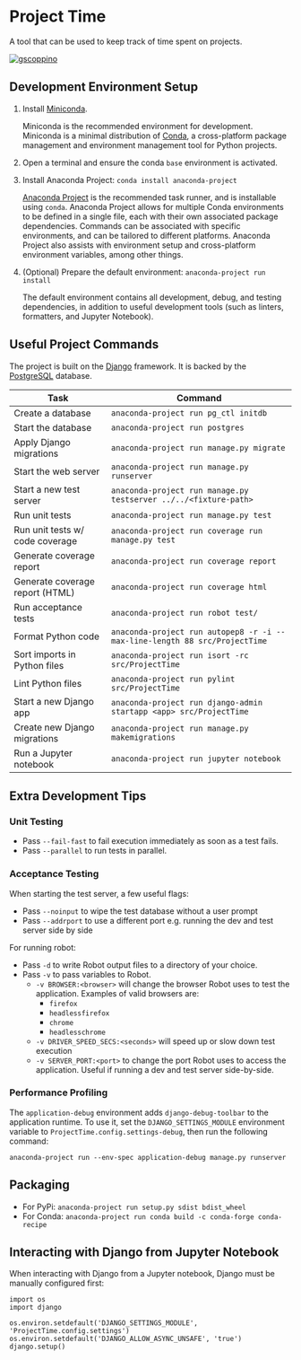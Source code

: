 # Project Time

A tool that can be used to keep track of time spent on projects.

[![gscoppino](https://circleci.com/gh/gscoppino/ProjectTime.svg?style=svg)](https://circleci.com/gh/gscoppino/ProjectTime/tree/master)

## Development Environment Setup

1. Install [Miniconda](https://docs.conda.io/miniconda.html).

   Miniconda is the recommended environment for development. Miniconda is a minimal distribution of [Conda](https://docs.conda.io), a cross-platform package management and environment management tool for Python projects.

2. Open a terminal and ensure the conda `base` environment is activated.

3. Install Anaconda Project: `conda install anaconda-project`

   [Anaconda Project](https://anaconda-project.readthedocs.io) is the recommended task runner, and is installable using `conda`. Anaconda Project allows for multiple Conda environments to be defined in a single file, each with their own associated package dependencies. Commands can be associated with specific environments, and can be tailored to different platforms. Anaconda Project also assists with environment setup and cross-platform environment variables, among other things.

4. (Optional) Prepare the default environment: `anaconda-project run install`

   The default environment contains all development, debug, and testing dependencies, in addition to useful development tools (such as linters, formatters, and Jupyter Notebook).

## Useful Project Commands

The project is built on the [Django](https://www.djangoproject.com) framework. It is backed by the [PostgreSQL](https://www.postgresql.org) database.

Task                            | Command
--------------------------------|-----------------------------------------------------------------
Create a database               | `anaconda-project run pg_ctl initdb`
Start the database              | `anaconda-project run postgres`
Apply Django migrations         | `anaconda-project run manage.py migrate`
Start the web server            | `anaconda-project run manage.py runserver`
Start a new test server         | `anaconda-project run manage.py testserver ../../<fixture-path>`
Run unit tests                  | `anaconda-project run manage.py test`
Run unit tests w/ code coverage | `anaconda-project run coverage run manage.py test`
Generate coverage report        | `anaconda-project run coverage report`
Generate coverage report (HTML) | `anaconda-project run coverage html`
Run acceptance tests            | `anaconda-project run robot test/`
Format Python code              | `anaconda-project run autopep8 -r -i --max-line-length 88 src/ProjectTime`
Sort imports in Python files    | `anaconda-project run isort -rc src/ProjectTime`
Lint Python files               | `anaconda-project run pylint src/ProjectTime`
Start a new Django app          | `anaconda-project run django-admin startapp <app> src/ProjectTime`
Create new Django migrations    | `anaconda-project run manage.py makemigrations`
Run a Jupyter notebook          | `anaconda-project run jupyter notebook`

## Extra Development Tips

### Unit Testing

* Pass `--fail-fast` to fail execution immediately as soon as a test fails.
* Pass `--parallel` to run tests in parallel.

### Acceptance Testing

When starting the test server, a few useful flags:
* Pass `--noinput` to wipe the test database without a user prompt
* Pass `--addrport` to use a different port e.g. running the dev and test server side by side

For running robot:

* Pass `-d` to write Robot output files to a directory of your choice.
* Pass `-v` to pass variables to Robot.
  * `-v BROWSER:<browser>` will change the browser Robot uses to test the application. Examples of valid browsers are:
      - `firefox`
      - `headlessfirefox`
      - `chrome`
      - `headlesschrome`
   * `-v DRIVER_SPEED_SECS:<seconds>` will speed up or slow down test execution
   * `-v SERVER_PORT:<port>` to change the port Robot uses to access the application. Useful if running a dev and test server side-by-side.

### Performance Profiling

The `application-debug` environment adds `django-debug-toolbar` to the application runtime. To use it, set the `DJANGO_SETTINGS_MODULE` environment variable to `ProjectTime.config.settings-debug`, then run the following command:

```
anaconda-project run --env-spec application-debug manage.py runserver
```

## Packaging

* For PyPi: `anaconda-project run setup.py sdist bdist_wheel`
* For Conda: `anaconda-project run conda build -c conda-forge conda-recipe`

## Interacting with Django from Jupyter Notebook

When interacting with Django from a Jupyter notebook, Django must be manually configured first:

```
import os
import django

os.environ.setdefault('DJANGO_SETTINGS_MODULE', 'ProjectTime.config.settings')
os.environ.setdefault('DJANGO_ALLOW_ASYNC_UNSAFE', 'true')
django.setup()
```